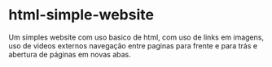 # html-simple-website

Um simples website com uso basico de html, com uso de links em imagens, uso de videos externos navegação entre paginas para frente e para trás
e abertura de páginas em novas abas.
